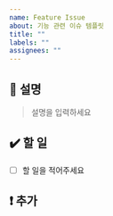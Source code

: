 ```yaml
---
name: Feature Issue
about: 기능 관련 이슈 템플릿
title: ""
labels: ""
assignees: ""
---
```


## 📝 설명

> 설명을 입력하세요

## ✔️ 할 일

- [ ] 할 일을 적어주세요

## ❗️ 추가
